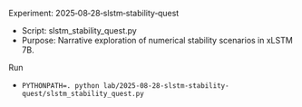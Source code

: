 Experiment: 2025‑08‑28‑slstm‑stability‑quest

- Script: slstm_stability_quest.py
- Purpose: Narrative exploration of numerical stability scenarios in xLSTM 7B.

Run
- `PYTHONPATH=. python lab/2025-08-28-slstm-stability-quest/slstm_stability_quest.py`

